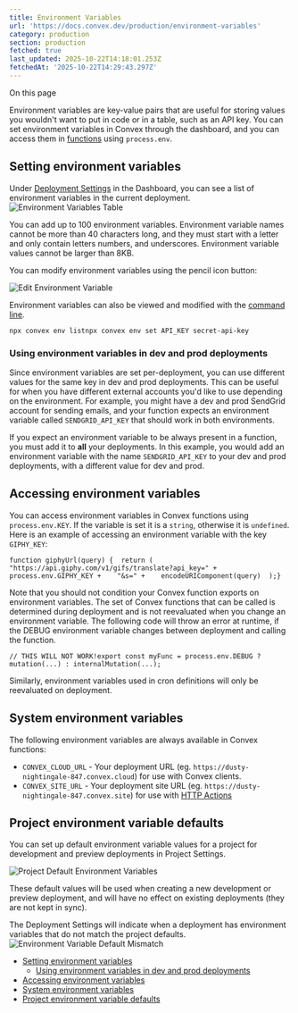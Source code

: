 ```yaml
---
title: Environment Variables
url: 'https://docs.convex.dev/production/environment-variables'
category: production
section: production
fetched: true
last_updated: 2025-10-22T14:18:01.253Z
fetchedAt: '2025-10-22T14:29:43.297Z'
---
```

On this page

Environment variables are key-value pairs that are useful for storing values you wouldn't want to put in code or in a table, such as an API key. You can set environment variables in Convex through the dashboard, and you can access them in [functions](/functions) using `process.env`.

## Setting environment variables[​](#setting-environment-variables "Direct link to Setting environment variables")

Under [Deployment Settings](/dashboard/deployments/deployment-settings) in the Dashboard, you can see a list of environment variables in the current deployment. ![Environment Variables Table](/assets/images/environment_variables_table-1d215d0d797cca385b2c94dad4e938b4.png)

You can add up to 100 environment variables. Environment variable names cannot be more than 40 characters long, and they must start with a letter and only contain letters numbers, and underscores. Environment variable values cannot be larger than 8KB.

You can modify environment variables using the pencil icon button:

![Edit Environment Variable](/assets/images/edit_environment_variable-24411104aa164c750be92ce82fce3f50.png)

Environment variables can also be viewed and modified with the [command line](/cli#read-and-write-environment-variables).

```
npx convex env listnpx convex env set API_KEY secret-api-key
```

### Using environment variables in dev and prod deployments[​](#using-environment-variables-in-dev-and-prod-deployments "Direct link to Using environment variables in dev and prod deployments")

Since environment variables are set per-deployment, you can use different values for the same key in dev and prod deployments. This can be useful for when you have different external accounts you'd like to use depending on the environment. For example, you might have a dev and prod SendGrid account for sending emails, and your function expects an environment variable called `SENDGRID_API_KEY` that should work in both environments.

If you expect an environment variable to be always present in a function, you must add it to **all** your deployments. In this example, you would add an environment variable with the name `SENDGRID_API_KEY` to your dev and prod deployments, with a different value for dev and prod.

## Accessing environment variables[​](#accessing-environment-variables "Direct link to Accessing environment variables")

You can access environment variables in Convex functions using `process.env.KEY`. If the variable is set it is a `string`, otherwise it is `undefined`. Here is an example of accessing an environment variable with the key `GIPHY_KEY`:

```
function giphyUrl(query) {  return (    "https://api.giphy.com/v1/gifs/translate?api_key=" +    process.env.GIPHY_KEY +    "&s=" +    encodeURIComponent(query)  );}
```

Note that you should not condition your Convex function exports on environment variables. The set of Convex functions that can be called is determined during deployment and is not reevaluated when you change an environment variable. The following code will throw an error at runtime, if the DEBUG environment variable changes between deployment and calling the function.

```
// THIS WILL NOT WORK!export const myFunc = process.env.DEBUG ? mutation(...) : internalMutation(...);
```

Similarly, environment variables used in cron definitions will only be reevaluated on deployment.

## System environment variables[​](#system-environment-variables "Direct link to System environment variables")

The following environment variables are always available in Convex functions:

*   `CONVEX_CLOUD_URL` - Your deployment URL (eg. `https://dusty-nightingale-847.convex.cloud`) for use with Convex clients.
*   `CONVEX_SITE_URL` - Your deployment site URL (eg. `https://dusty-nightingale-847.convex.site`) for use with [HTTP Actions](/functions/http-actions)

## Project environment variable defaults[​](#project-environment-variable-defaults "Direct link to Project environment variable defaults")

You can set up default environment variable values for a project for development and preview deployments in Project Settings.

![Project Default Environment Variables](/assets/images/project_default_environment_variables-94be77c692d0a3c9564cb7f642b6cb64.png)

These default values will be used when creating a new development or preview deployment, and will have no effect on existing deployments (they are not kept in sync).

The Deployment Settings will indicate when a deployment has environment variables that do not match the project defaults. ![Environment Variable Default Mismatch](/assets/images/environment_variable_default_diff-0d02a2a8fe3f8d48d2437e0908421368.png)

*   [Setting environment variables](#setting-environment-variables)
    *   [Using environment variables in dev and prod deployments](#using-environment-variables-in-dev-and-prod-deployments)
*   [Accessing environment variables](#accessing-environment-variables)
*   [System environment variables](#system-environment-variables)
*   [Project environment variable defaults](#project-environment-variable-defaults)
